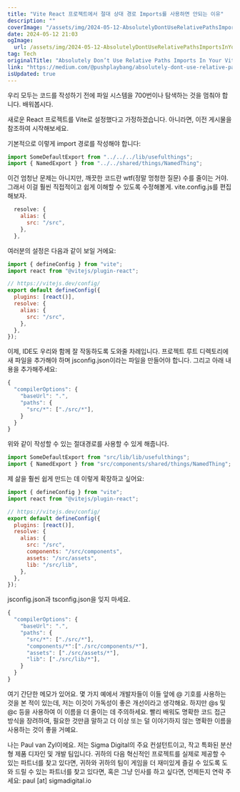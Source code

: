 ```yaml
---
title: "Vite React 프로젝트에서 절대 상대 경로 Imports를 사용하면 안되는 이유"
description: ""
coverImage: "/assets/img/2024-05-12-AbsolutelyDontUseRelativePathsImportsInYourViteReactProject_0.png"
date: 2024-05-12 21:03
ogImage: 
  url: /assets/img/2024-05-12-AbsolutelyDontUseRelativePathsImportsInYourViteReactProject_0.png
tag: Tech
originalTitle: "Absolutely Don’t Use Relative Paths Imports In Your Vite React Project."
link: "https://medium.com/@pushplaybang/absolutely-dont-use-relative-paths-imports-in-your-vite-react-project-c8593f93bbea"
isUpdated: true
---
```




우리 모두는 코드를 작성하기 전에 파일 시스템을 700번이나 탐색하는 것을 멈춰야 합니다. 배워봅시다.

새로운 React 프로젝트를 Vite로 설정했다고 가정하겠습니다. 아니라면, 이전 게시물을 참조하여 시작해보세요.

기본적으로 이렇게 import 경로를 작성해야 합니다:

```js
import SomeDefaultExport from "../../../lib/usefulthings";
import { NamedExport } from "../../shared/things/NamedThing";
```

이건 엄청난 문제는 아니지만, 깨끗한 코드란 wtf(정말 멍청한 질문) 수를 줄이는 거야. 그래서 이걸 훨씬 직접적이고 쉽게 이해할 수 있도록 수정해볼게. vite.config.js를 편집해보자.

```js
  resolve: {
    alias: {
      src: "/src",
    },
  },
```

여러분의 설정은 다음과 같이 보일 거에요:

```js
import { defineConfig } from "vite";
import react from "@vitejs/plugin-react";

// https://vitejs.dev/config/
export default defineConfig({
  plugins: [react()],
  resolve: {
    alias: {
      src: "/src",
    },
  },
});
```

이제, IDE도 우리와 함께 잘 작동하도록 도와줄 차례입니다. 프로젝트 루트 디렉토리에 새 파일을 추가해야 하며 jsconfig.json이라는 파일을 만들어야 합니다. 그리고 아래 내용을 추가해주세요:

```js
{
  "compilerOptions": {
    "baseUrl": ".",
    "paths": {
      "src/*": ["./src/*"],
    }
  }
}
```

위와 같이 작성할 수 있는 절대경로를 사용할 수 있게 해줍니다.

```js
import SomeDefaultExport from "src/lib/lib/usefulthings";
import { NamedExport } from "src/components/shared/things/NamedThing";
```

제 삶을 훨씬 쉽게 만드는 데 이렇게 확장하고 싶어요:

```js
import { defineConfig } from "vite";
import react from "@vitejs/plugin-react";

// https://vitejs.dev/config/
export default defineConfig({
  plugins: [react()],
  resolve: {
    alias: {
      src: "/src",
      components: "/src/components",
      assets: "/src/assets",
      lib: "/src/lib",
    },
  },
});
```

jsconfig.json과 tsconfig.json을 잊지 마세요.

```js
{
  "compilerOptions": {
    "baseUrl": ".",
    "paths": {
      "src/*": ["./src/*"],
      "components/*":["./src/components/*"],
      "assets": ["./src/assets/*"],
      "lib": ["./src/lib/*"],
    }
  }
}
```

여기 간단한 메모가 있어요. 몇 가지 예에서 개발자들이 이들 앞에 @ 기호를 사용하는 것을 본 적이 있는데, 저는 이것이 가독성이 좋은 개선이라고 생각해요. 하지만 @s 및 @c 등을 사용하여 이 이름을 더 줄이는 데 주의하세요. 빨리 배워도 명확한 코드 접근 방식을 장려하여, 필요한 것만큼 말하고 더 이상 또는 덜 이야기하지 않는 명확한 이름을 사용하는 것이 좋을 거예요.

나는 Paul van Zyl이에요. 저는 Sigma Digital의 주요 컨설턴트이고, 작고 특화된 분산 형 제품 디자인 및 개발 팀입니다. 귀하의 다음 혁신적인 프로젝트를 실제로 제공할 수 있는 파트너를 찾고 있다면, 귀하와 귀하의 팀이 게임을 더 재미있게 즐길 수 있도록 도와 드릴 수 있는 파트너를 찾고 있다면, 혹은 그냥 인사를 하고 싶다면, 언제든지 연락 주세요: paul [at] sigmadigital.io
